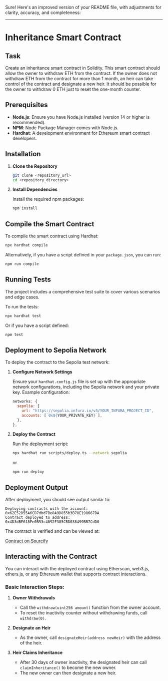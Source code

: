 Sure! Here's an improved version of your README file, with adjustments for clarity, accuracy, and completeness:

---

# Inheritance Smart Contract

## Task

Create an inheritance smart contract in Solidity. This smart contract should allow the owner to withdraw ETH from the contract. If the owner does not withdraw ETH from the contract for more than 1 month, an heir can take control of the contract and designate a new heir. It should be possible for the owner to withdraw 0 ETH just to reset the one-month counter.

## Prerequisites

- **Node.js**: Ensure you have Node.js installed (version 14 or higher is recommended).
- **NPM**: Node Package Manager comes with Node.js.
- **Hardhat**: A development environment for Ethereum smart contract developers.

## Installation

1. **Clone the Repository**

   ```bash
   git clone <repository_url>
   cd <repository_directory>
   ```

2. **Install Dependencies**

   Install the required npm packages:

   ```bash
   npm install
   ```

## Compile the Smart Contract

To compile the smart contract using Hardhat:

```bash
npx hardhat compile
```

Alternatively, if you have a script defined in your `package.json`, you can run:

```bash
npm run compile
```

## Running Tests

The project includes a comprehensive test suite to cover various scenarios and edge cases.

To run the tests:

```bash
npx hardhat test
```

Or if you have a script defined:

```bash
npm test
```

## Deployment to Sepolia Network

To deploy the contract to the Sepolia test network:

1. **Configure Network Settings**

   Ensure your `hardhat.config.js` file is set up with the appropriate network configurations, including the Sepolia network and your private key. Example configuration:

   ```javascript
   networks: {
     sepolia: {
       url: "https://sepolia.infura.io/v3/YOUR_INFURA_PROJECT_ID",
       accounts: [`0x${YOUR_PRIVATE_KEY}`],
     },
   },
   ```

2. **Deploy the Contract**

   Run the deployment script:

   ```bash
   npx hardhat run scripts/deploy.ts --network sepolia
   ```

   or

   ```bash
   npm run deploy
   ```

## Deployment Output

After deployment, you should see output similar to:

```
Deploying contracts with the account: 0x62E52D55A6CD7dbd7Be8A9D855b3B78E198667DA
Contract deployed to address: 0x4D3dBE618Fe0B53c4092F385CBD038499BB7CdD0
```

The contract is verified and can be viewed at:

[Contract on Sourcify](https://repo.sourcify.dev/contracts/full_match/11155111/0x4D3dBE618Fe0B53c4092F385CBD038499BB7CdD0/)

## Interacting with the Contract

You can interact with the deployed contract using Etherscan, web3.js, ethers.js, or any Ethereum wallet that supports contract interactions.

### Basic Interaction Steps:

1. **Owner Withdrawals**

   - Call the `withdraw(uint256 amount)` function from the owner account.
   - To reset the inactivity counter without withdrawing funds, call `withdraw(0)`.

2. **Designate an Heir**

   - As the owner, call `designateHeir(address newHeir)` with the address of the heir.

3. **Heir Claims Inheritance**

   - After 30 days of owner inactivity, the designated heir can call `claimInheritance()` to become the new owner.
   - The new owner can then designate a new heir.
